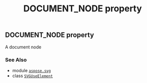 ﻿---
title: DOCUMENT_NODE property
second_title: Aspose.SVG for Python via .NET API References
description: 
type: docs
weight: 490
url: /python-net/aspose.svg/svguseelement/document_node/
is_root: false
---

## DOCUMENT_NODE property


A document node

### See Also
* module [`aspose.svg`](../../)
* class [`SVGUseElement`](/svg/python-net/aspose.svg/svguseelement)
